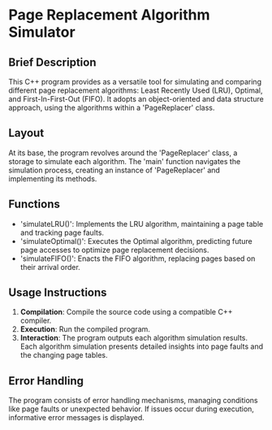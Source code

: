 # Page Replacement Algorithm Simulator

## Brief Description

This C++ program provides as a versatile tool for simulating and comparing different page replacement algorithms: Least Recently Used (LRU), Optimal, and First-In-First-Out (FIFO). It adopts an object-oriented and data structure approach, using the algorithms within a 'PageReplacer' class.

## Layout

At its base, the program revolves around the 'PageReplacer' class, a storage to simulate each algorithm. The 'main' function navigates the simulation process, creating an instance of 'PageReplacer' and implementing its methods.

## Functions

- 'simulateLRU()': Implements the LRU algorithm, maintaining a page table and tracking page faults.
- 'simulateOptimal()': Executes the Optimal algorithm, predicting future page accesses to optimize page replacement decisions.
- 'simulateFIFO()': Enacts the FIFO algorithm, replacing pages based on their arrival order.

## Usage Instructions

1. **Compilation**: Compile the source code using a compatible C++ compiler.
2. **Execution**: Run the compiled program.
3. **Interaction**: The program outputs each algorithm simulation results. Each algorithm simulation presents detailed insights into page faults and the changing page tables.

## Error Handling

The program consists of error handling mechanisms, managing conditions like page faults or unexpected behavior. If issues occur during execution, informative error messages is displayed.
